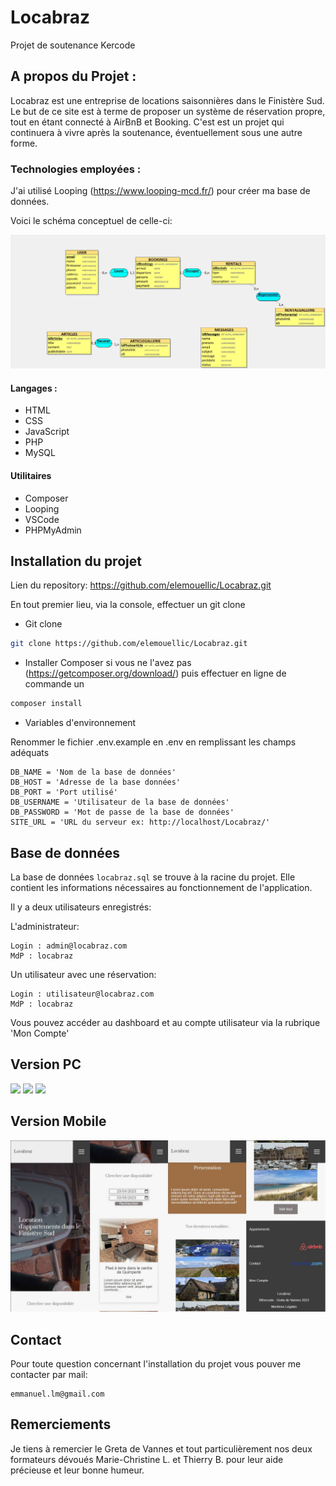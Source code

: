 # Locabraz
Projet de soutenance Kercode

## A propos du Projet : 

Locabraz est une entreprise de locations saisonnières dans le Finistère Sud.
Le but de ce site est à terme de proposer un système de réservation propre, tout en étant connecté à AirBnB et Booking.
C'est est un projet qui continuera à vivre après la soutenance, éventuellement sous une autre forme.

### Technologies employées :

J'ai utilisé Looping (https://www.looping-mcd.fr/) pour créer ma base de données.

Voici le schéma conceptuel de celle-ci:

<img src="BDD.jpg">

#### Langages :
- HTML
- CSS
- JavaScript
- PHP
- MySQL

#### Utilitaires
- Composer
- Looping
- VSCode
- PHPMyAdmin

## Installation du projet

Lien du repository:
https://github.com/elemouellic/Locabraz.git

En tout premier lieu, via la console, effectuer un git clone

* Git clone
```sh
git clone https://github.com/elemouellic/Locabraz.git
```

* Installer Composer si vous ne l'avez pas (https://getcomposer.org/download/) puis effectuer en ligne de commande un 

```sh
composer install
```

* Variables d'environnement
  
Renommer le fichier .env.example en .env en remplissant les champs adéquats

```
DB_NAME = 'Nom de la base de données'
DB_HOST = 'Adresse de la base données'
DB_PORT = 'Port utilisé'
DB_USERNAME = 'Utilisateur de la base de données'
DB_PASSWORD = 'Mot de passe de la base de données'
SITE_URL = 'URL du serveur ex: http://localhost/Locabraz/'
 ```


## Base de données

La base de données `locabraz.sql` se trouve à la racine du projet. Elle contient les informations nécessaires au fonctionnement de l'application.

Il y a deux utilisateurs enregistrés:


L'administrateur:
```
Login : admin@locabraz.com
MdP : locabraz
```
Un utilisateur avec une réservation:
```
Login : utilisateur@locabraz.com
MdP : locabraz
```
Vous pouvez accéder au dashboard et au compte utilisateur via la rubrique 'Mon Compte'

## Version PC
<img src="screenshots/home1.jpg">
<img src="screenshots/home2.jpg">
<img src="screenshots/home3.jpg">

## Version Mobile
<img src="screenshots/home-small.jpg">

## Contact

Pour toute question concernant l'installation du projet vous pouver me contacter par mail:

```
emmanuel.lm@gmail.com
```

## Remerciements

Je tiens à remercier le Greta de Vannes et tout particulièrement nos deux formateurs dévoués Marie-Christine L. et Thierry B. pour leur aide précieuse et leur bonne humeur.

